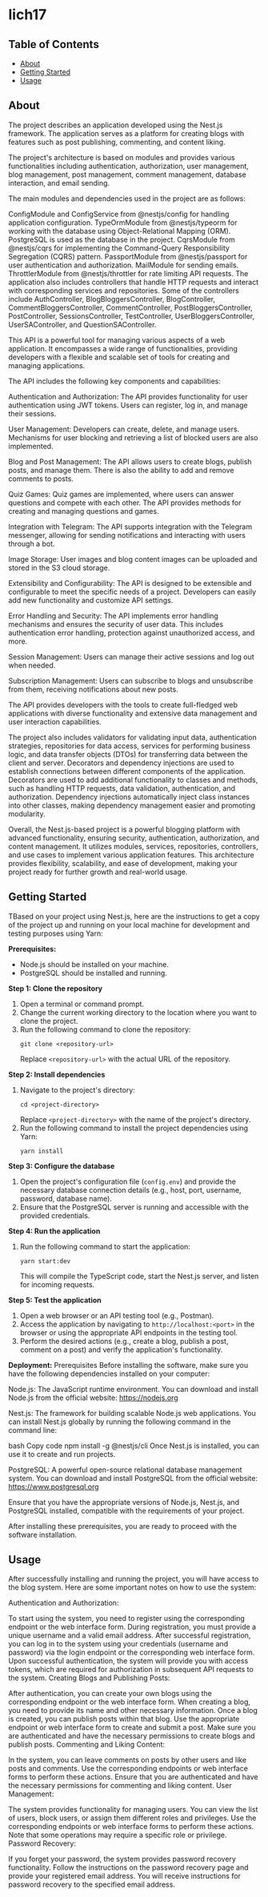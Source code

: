 # lich17

## Table of Contents

- [About](#about)
- [Getting Started](#getting_started)
- [Usage](#usage)


## About <a name = "about"></a>

The project describes an application developed using the Nest.js framework. The application serves as a platform for creating blogs with features such as post publishing, commenting, and content liking.

The project's architecture is based on modules and provides various functionalities including authentication, authorization, user management, blog management, post management, comment management, database interaction, and email sending.

The main modules and dependencies used in the project are as follows:

ConfigModule and ConfigService from @nestjs/config for handling application configuration.
TypeOrmModule from @nestjs/typeorm for working with the database using Object-Relational Mapping (ORM). PostgreSQL is used as the database in the project.
CqrsModule from @nestjs/cqrs for implementing the Command-Query Responsibility Segregation (CQRS) pattern.
PassportModule from @nestjs/passport for user authentication and authorization.
MailModule for sending emails.
ThrottlerModule from @nestjs/throttler for rate limiting API requests.
The application also includes controllers that handle HTTP requests and interact with corresponding services and repositories. Some of the controllers include AuthController, BlogBloggersController, BlogController, CommentBloggersController, CommentController, PostBloggersController, PostController, SessionsController, TestController, UserBloggersController, UserSAController, and QuestionSAController.

This API is a powerful tool for managing various aspects of a web application. It encompasses a wide range of functionalities, providing developers with a flexible and scalable set of tools for creating and managing applications.

The API includes the following key components and capabilities:

Authentication and Authorization: The API provides functionality for user authentication using JWT tokens. Users can register, log in, and manage their sessions.

User Management: Developers can create, delete, and manage users. Mechanisms for user blocking and retrieving a list of blocked users are also implemented.

Blog and Post Management: The API allows users to create blogs, publish posts, and manage them. There is also the ability to add and remove comments to posts.

Quiz Games: Quiz games are implemented, where users can answer questions and compete with each other. The API provides methods for creating and managing questions and games.

Integration with Telegram: The API supports integration with the Telegram messenger, allowing for sending notifications and interacting with users through a bot.

Image Storage: User images and blog content images can be uploaded and stored in the S3 cloud storage.

Extensibility and Configurability: The API is designed to be extensible and configurable to meet the specific needs of a project. Developers can easily add new functionality and customize API settings.

Error Handling and Security: The API implements error handling mechanisms and ensures the security of user data. This includes authentication error handling, protection against unauthorized access, and more.

Session Management: Users can manage their active sessions and log out when needed.

Subscription Management: Users can subscribe to blogs and unsubscribe from them, receiving notifications about new posts.

The API provides developers with the tools to create full-fledged web applications with diverse functionality and extensive data management and user interaction capabilities.

The project also includes validators for validating input data, authentication strategies, repositories for data access, services for performing business logic, and data transfer objects (DTOs) for transferring data between the client and server. Decorators and dependency injections are used to establish connections between different components of the application. Decorators are used to add additional functionality to classes and methods, such as handling HTTP requests, data validation, authentication, and authorization. Dependency injections automatically inject class instances into other classes, making dependency management easier and promoting modularity.

Overall, the Nest.js-based project is a powerful blogging platform with advanced functionality, ensuring security, authentication, authorization, and content management. It utilizes modules, services, repositories, controllers, and use cases to implement various application features. This architecture provides flexibility, scalability, and ease of development, making your project ready for further growth and real-world usage.

## Getting Started <a name = "getting_started"></a>

TBased on your project using Nest.js, here are the instructions to get a copy of the project up and running on your local machine for development and testing purposes using Yarn:

**Prerequisites:**
- Node.js should be installed on your machine.
- PostgreSQL should be installed and running.

**Step 1: Clone the repository**
1. Open a terminal or command prompt.
2. Change the current working directory to the location where you want to clone the project.
3. Run the following command to clone the repository:
   ```
   git clone <repository-url>
   ```
   Replace `<repository-url>` with the actual URL of the repository.

**Step 2: Install dependencies**
1. Navigate to the project's directory:
   ```
   cd <project-directory>
   ```
   Replace `<project-directory>` with the name of the project's directory.
2. Run the following command to install the project dependencies using Yarn:
   ```
   yarn install
   ```

**Step 3: Configure the database**
1. Open the project's configuration file (`config.env`) and provide the necessary database connection details (e.g., host, port, username, password, database name).
2. Ensure that the PostgreSQL server is running and accessible with the provided credentials.

**Step 4: Run the application**
1. Run the following command to start the application:
   ```
   yarn start:dev
   ```
   This will compile the TypeScript code, start the Nest.js server, and listen for incoming requests.

**Step 5: Test the application**
1. Open a web browser or an API testing tool (e.g., Postman).
2. Access the application by navigating to `http://localhost:<port>` in the browser or using the appropriate API endpoints in the testing tool.
3. Perform the desired actions (e.g., create a blog, publish a post, comment on a post) and verify the application's functionality.

**Deployment:**
Prerequisites
Before installing the software, make sure you have the following dependencies installed on your computer:

Node.js: The JavaScript runtime environment. You can download and install Node.js from the official website: https://nodejs.org

Nest.js: The framework for building scalable Node.js web applications. You can install Nest.js globally by running the following command in the command line:

bash
Copy code
npm install -g @nestjs/cli
Once Nest.js is installed, you can use it to create and run projects.

PostgreSQL: A powerful open-source relational database management system. You can download and install PostgreSQL from the official website: https://www.postgresql.org

Ensure that you have the appropriate versions of Node.js, Nest.js, and PostgreSQL installed, compatible with the requirements of your project.

After installing these prerequisites, you are ready to proceed with the software installation.

## Usage <a name = "usage"></a>

After successfully installing and running the project, you will have access to the blog system. Here are some important notes on how to use the system:

Authentication and Authorization:

To start using the system, you need to register using the corresponding endpoint or the web interface form. During registration, you must provide a unique username and a valid email address.
After successful registration, you can log in to the system using your credentials (username and password) via the login endpoint or the corresponding web interface form.
Upon successful authentication, the system will provide you with access tokens, which are required for authorization in subsequent API requests to the system.
Creating Blogs and Publishing Posts:

After authentication, you can create your own blogs using the corresponding endpoint or the web interface form. When creating a blog, you need to provide its name and other necessary information.
Once a blog is created, you can publish posts within that blog. Use the appropriate endpoint or web interface form to create and submit a post. Make sure you are authenticated and have the necessary permissions to create blogs and publish posts.
Commenting and Liking Content:

In the system, you can leave comments on posts by other users and like posts and comments. Use the corresponding endpoints or web interface forms to perform these actions. Ensure that you are authenticated and have the necessary permissions for commenting and liking content.
User Management:

The system provides functionality for managing users. You can view the list of users, block users, or assign them different roles and privileges. Use the corresponding endpoints or web interface forms to perform these actions. Note that some operations may require a specific role or privilege.
Password Recovery:

If you forget your password, the system provides password recovery functionality. Follow the instructions on the password recovery page and provide your registered email address. You will receive instructions for password recovery to the specified email address.